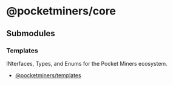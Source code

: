# @pocketminers/core

## Submodules

### Templates
INterfaces, Types, and Enums for the Pocket Miners ecosystem.
- [@pocketminers/templates](./docs/markdown/Templates.md)



